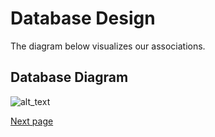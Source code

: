 # Database Design 

The diagram below visualizes our associations.

## Database Diagram

![alt_text](images/image2.png "image_tooltip")

[Next page](architecture.md)